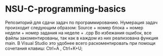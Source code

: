 # NSU-C-programming-basics
Репозиторий для сдачи задач по программированию.
Нумерация задач произходит следующим образом: Source + номер блока + номер недели + номер задания на неделе + .cpp
Во избежания ошибок, все файлы закоментированы, так как в каждом из них реализована функция main.
В Visual Studio это удобнее всего раскоментировать при помощи сочетания клавиш: Ctrl+A ,  Ctrl+K+U;
